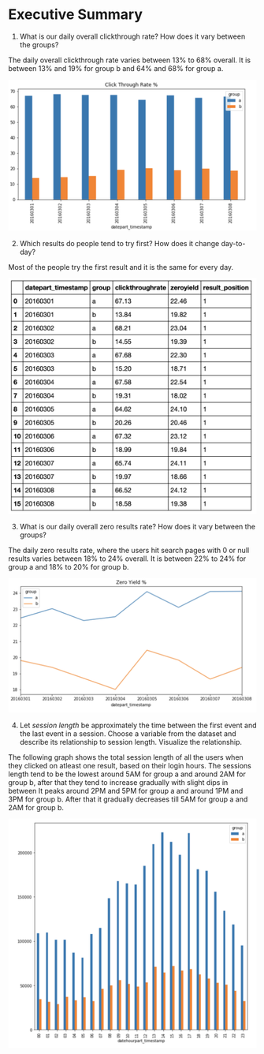 # Executive Summary

1. What is our daily overall clickthrough rate? How does it vary between the groups?

The daily overall clickthrough rate varies between 13% to 68% overall.
It is between 13% and 19% for group b and 64% and 68% for group a.

![click through](https://github.com/tanushreeSarangi/discovery-event-log/blob/master/graphs/ClickThrough.png)

2. Which results do people tend to try first? How does it change day-to-day?

Most of the people try the first result and it is the same for every day.

![final-report](https://github.com/tanushreeSarangi/discovery-event-log/blob/master/graphs/FinalReport.png)

3. What is our daily overall zero results rate? How does it vary between the groups?

The daily zero results rate, where the users hit search pages with 0 or null results varies between 18% to 24% overall.
It is between 22% to 24% for group a and 18% to 20% for group b.

![zero-yield](https://github.com/tanushreeSarangi/discovery-event-log/blob/master/graphs/ZeroYield.png)

4. Let *session length* be approximately the time between the first event and the last event in a session. Choose a variable from the dataset and describe its relationship to session length. Visualize the relationship.

The following graph shows the total session length of all the users when they clicked on atleast one result, based on their login hours.
The sessions length tend to be the lowest around 5AM for group a and around 2AM for group b, after that they tend to increase gradually with slight dips in between It peaks around 2PM and 5PM for group a and around 1PM and 3PM for group b.
After that it gradually decreases till 5AM for group a and 2AM for group b.

![session_length](https://github.com/tanushreeSarangi/discovery-event-log/blob/master/graphs/session_length.png)
